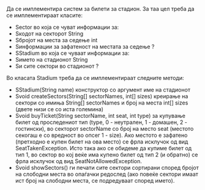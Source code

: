 Да се имплементира систем за билети за стадион. За таа цел треба да се имплементираат класите:

* Sector во која се чуват информации за:
* Sкодот на секторот String
* Sбројот на места за седење int
* Sинформации за зафатеност на местата за седење ?
* SStadium во која се чуваат информации за:
* Sимето на стадионот String
* Sи сите сектори во стадионот ? 

Во класата Stadium треба да се имплементираат следните методи:

* SStadium(String name) конструктор со аргумент име на стадионот
* Svoid createSectors(String[] sectorNames, int[] sizes) креирање на сектори со имиња String[] sectorNames и број на места int[] sizes (двете низи се со иста големина)
* Svoid buyTicket(String sectorName, int seat, int type) за купување билет од проследениот тип (type, 0 - неутрален, 1 - домашен, 2 - гостински), во секторот sectorName со број на место seat (местото секогаш е со вредност во опсег 1 - size). Ако местото е зафатено (претходно е купен билет на ова место) се фрла исклучок од вид SeatTakenException. Исто така ако се обидеме да купиме билет од тип 1, во сектор во кој веќе има купено билет од тип 2 (и обратно) се фрла исклучок од вид SeatNotAllowedException.
* Svoid showSectors() ги печати сите сектори сортирани според бројот на слободни места во опаѓачки редослед (ако повеќе сектори имаат ист број на слободни места, се подредуваат според името).